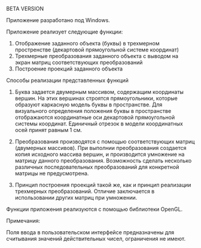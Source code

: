 BETA VERSION

Приложение разработано под Windows.

Приложение реализует следующие функции:

1. Отображение заданного объекта (буквы) в трехмерном простренстве (декартовой прямоугольной системе координат)
2. Трехмерные преобразования заданного объекта с выводом на экран матриц соответствующих преобразований
3. Построение проекций заданного объекта

Способы реализации представленных функций

1. Буква задается двумерным массивом, содержащим координаты вершин. На этих вершинах строятся прямоугольники, которые образуют каркасную модель буквы в пространстве. Для визуального определения положения буквы в пространстве отображаются координатные оси декартовой прямоугольной системы координат. Единичный отрезок в модели координатных осей принят равным 1 см.

2. Преобразования производятся с помощью соответствующих матриц (двумерных массивов). При выполнии преобразования создается копия исходного массива вершин, и производится умножение на матрицу данного преобразования. Возможность сделать несколько различных последовательных преобразований для конкретной матрицы не предусмотрена.

3. Принцип построения проекций такой же, как и принцип реализации трехмерных преобразований. Отличие заключается в использовании других матриц при умножении.

Функции приложения реализуются с помощью библиотеки OpenGL.

Примечания:

Поля ввода в пользовательском интерфейсе предназначены для считывания значений действительных чисел, ограничения не имеют.